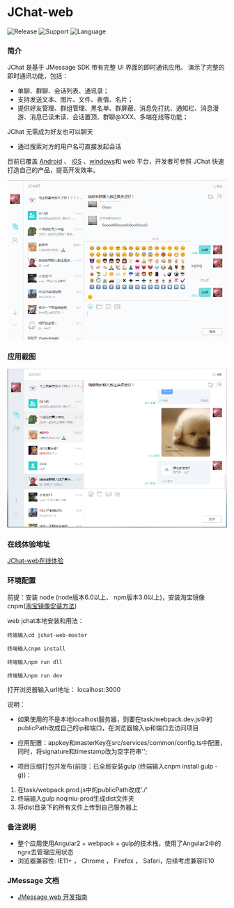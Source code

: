 # JChat-web
![Release](https://img.shields.io/badge/release-1.0.0-blue.svg?style=flat)
![Support](https://img.shields.io/badge/support-IE11+-blue.svg?style=flat)
![Language](http://img.shields.io/badge/language-Angular2-brightgreen.svg?style=flat)

		
### 简介

JChat 是基于 JMessage SDK 带有完整 UI 界面的即时通讯应用。 演示了完整的即时通讯功能，包括：

* 单聊、群聊、会话列表、通讯录；
* 支持发送文本、图片、文件、表情、名片；
* 提供好友管理、群组管理、黑名单、群屏蔽、消息免打扰、通知栏、消息漫游、消息已读未读、会话置顶、群聊@XXX、多端在线等功能；

JChat 无需成为好友也可以聊天

* 通过搜索对方的用户名可直接发起会话

目前已覆盖 [Android](https://github.com/jpush/jchat-android) 、 [iOS](https://github.com/jpush/jchat-swift) 、[windows](https://github.com/jpush/jchat-windows)和 web 平台，开发者可参照 JChat 快速打造自己的产品，提高开发效率。

![jiguang](./screenshot/webjchat.gif)

### 应用截图

![jiguang](./screenshot/webjchat2.png)

### 在线体验地址

[JChat-web在线体验](https://jchat.im.jiguang.cn/#/login)

### 环境配置

前提：安装 node (node版本6.0以上、 npm版本3.0以上)，安装淘宝镜像cnpm([淘宝镜像安装方法](http://npm.taobao.org/))

web jchat本地安装和用法：
```
终端输入cd jchat-web-master
```
```
终端输入cnpm install
```
```
终端输入npm run dll
```
```
终端输入npm run dev
```
打开浏览器输入url地址：
localhost:3000

说明：
* 如果使用的不是本地localhost服务器，则要在task/webpack.dev.js中的publicPath改成自己的ip和端口，在浏览器输入ip和端口去访问项目

* 应用配置：appkey和masterKey在src/services/common/config.ts中配置，同时，将signature和timestamp改为空字符串'';

* 项目压缩打包并发布(前提：已全局安装gulp (终端输入cnpm install gulp -g))：

1. 在task/webpack.prod.js中的publicPath改成'./'
2. 终端输入gulp noqiniu-prod生成dist文件夹
3. 将dist目录下的所有文件上传到自己服务器上

### 备注说明

* 整个应用使用Angular2 + webpack + gulp的技术栈，使用了Angular2中的ngrx去管理应用状态
* 浏览器兼容性: IE11+ ， Chrome ， Firefox ， Safari，后续考虑兼容IE10

### JMessage 文档

* [JMessage web 开发指南](https://docs.jiguang.cn/jmessage/client/im_sdk_js_v2/)